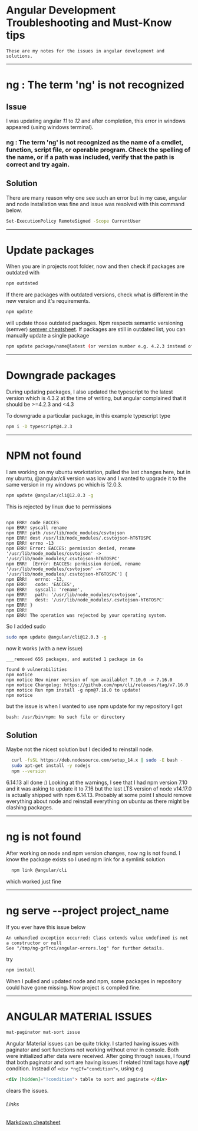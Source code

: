 # Angular Development Troubleshooting and Must-Know tips

~~~
These are my notes for the issues in angular development and solutions.  
~~~

---

# ng : The term 'ng' is not recognized

## Issue
   I was updating angular _11_ to _12_ and after completion, this error in windows appeared (using windows terminal).
   ### ng : The term 'ng' is not recognized as the name of a cmdlet, function, script file, or operable program. Check the spelling of the name, or if   a path was included, verify that the path is correct and try again.

## Solution
   There are many reason why one see such an error but in my case, angular and node installation was fine and issue was resolved with this command below.
```bash
Set-ExecutionPolicy RemoteSigned -Scope CurrentUser
```
---

# Update packages
When you are in projects root folder, now and then check if packages are outdated with
```bash
npm outdated
```

If there are packages with outdated versions, check what is different in the new version and it's requirements. 
```bash
npm update
```
will update those outdated packages. Npm respects semantic versioning (semver) [semver cheatsheet](https://devhints.io/semver). If packages are still in outdated list, you can manually update a single package
```bash
npm update package/name@latest (or version number e.g. 4.2.3 instead of latest)
```

---

# Downgrade packages

During updating packages, I also updated the typescript to the latest version which is 4.3.2 at the time of writing, but angular complained that it should be >=4.2.3 and <4.3

To downgrade a particular package, in this example typescript type

```bash
npm i -D typescript@4.2.3
```

---

# NPM not found

I am working on my ubuntu workstation, pulled the last changes here, but in my ubuntu, @angular/cli version was low and I wanted to upgrade it to the same version in my windows pc which is 12.0.3. 

```bash
npm update @angular/cli@12.0.3 -g
```
This is rejected by linux due to permissions 
```

npm ERR! code EACCES
npm ERR! syscall rename
npm ERR! path /usr/lib/node_modules/csvtojson
npm ERR! dest /usr/lib/node_modules/.csvtojson-hT6TOSPC
npm ERR! errno -13
npm ERR! Error: EACCES: permission denied, rename '/usr/lib/node_modules/csvtojson' -> '/usr/lib/node_modules/.csvtojson-hT6TOSPC'
npm ERR!  [Error: EACCES: permission denied, rename '/usr/lib/node_modules/csvtojson' -> '/usr/lib/node_modules/.csvtojson-hT6TOSPC'] {
npm ERR!   errno: -13,
npm ERR!   code: 'EACCES',
npm ERR!   syscall: 'rename',
npm ERR!   path: '/usr/lib/node_modules/csvtojson',
npm ERR!   dest: '/usr/lib/node_modules/.csvtojson-hT6TOSPC'
npm ERR! }
npm ERR! 
npm ERR! The operation was rejected by your operating system.
```

So I added sudo 

```bash
sudo npm update @angular/cli@12.0.3 -g
```

now it works (with a new issue)
```
___removed 656 packages, and audited 1 package in 6s

found 0 vulnerabilities
npm notice 
npm notice New minor version of npm available! 7.10.0 -> 7.16.0
npm notice Changelog: https://github.com/npm/cli/releases/tag/v7.16.0
npm notice Run npm install -g npm@7.16.0 to update!
npm notice 
```
but the issue is when I wanted to use npm update for my repository I got 
```bash
bash: /usr/bin/npm: No such file or directory 
```


## Solution
Maybe not the nicest solution but I decided to reinstall node. 
```bash
  curl -fsSL https://deb.nodesource.com/setup_14.x | sudo -E bash -
  sudo apt-get install -y nodejs
  npm --version
```

6.14.13 all done :) Looking at the warnings, I see that I had npm version 7.10 and it was asking to update it to 7.16 but the last LTS version of node v14.17.0 is actually shipped with npm 6.14.13. Probably at some point I should remove everything about node and reinstall everything on ubuntu as there might be clashing packages.

---

# ng is not found
After working on node and npm version changes, now ng is not found. I know the package exists so I used npm link for a symlink solution
```bash
  npm link @angular/cli
```
which worked just fine

---

# ng serve --project project_name
If you ever have this issue below
```
An unhandled exception occurred: Class extends value undefined is not a constructor or null
See "/tmp/ng-grTrci/angular-errors.log" for further details.
```
try
```bash
npm install
```
When I pulled and updated node and npm, some packages in repository could have gone missing. Now project is compiled fine.

---

# ANGULAR MATERIAL ISSUES
```html
mat-paginator mat-sort issue
```
Angular Material issues can be quite tricky. I started having issues with paginator and sort functions not working without error in console. Both were initialized after data were received. After going through issues, I found that both paginator and sort are having issues if related html tags have __*ngIf*__ condition. Instead of ```<div *ngIf="condition">```, using e.g
```html
<div [hidden]="!condition"> table to sort and paginate </div>
```
clears the issues.

###### Links
[Markdown cheatsheet](https://github.com/adam-p/markdown-here/wiki/Markdown-Cheatsheet)
